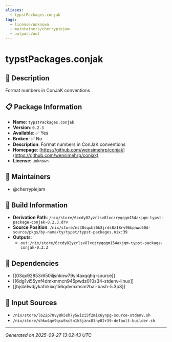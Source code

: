 ```yaml
---
aliases:
  - typstPackages.conjak
tags:
  - license/unknown
  - maintainers/cherrypiejam
  - outputs/out
---
```


# typstPackages.conjak

## 📝 Description

Format numbers in ConJaK conventions

## 📋 Package Information

- **Name**: `typstPackages.conjak`
- **Version**: `0.2.3`
- **Available**: ✅ Yes
- **Broken**: ✅ No
- **Description**: Format numbers in ConJaK conventions
- **Homepage**: [https://github.com/wensimehrp/conjak](https://github.com/wensimehrp/conjak)
- **License**: `unknown`
## 👥 Maintainers

- @cherrypiejam


## 🔧 Build Information

- **Derivation Path**: `/nix/store/6ccdy82yzrlsv8lxczryqqgm154akjqm-typst-package-conjak-0.2.3.drv`
- **Source Position**: `/nix/store/ns30sqxb36k8jrds8z18rv96bpnwc60d-source/pkgs/by-name/ty/typst/typst-packages.nix:39`
- **Outputs**:
  - `out`:  `/nix/store/6ccdy82yzrlsv8lxczryqqgm154akjqm-typst-package-conjak-0.2.3`

## 🔗 Dependencies

- [[03qx92853r650iljsnknw79yl4axqqhq-source]]
- [[6dg1vi55ynf4dmkmmcn945pwdz010s34-stdenv-linux]]
- [[bjsb6wdjykafnkixq156qdvmxhsm2bai-bash-5.3p3]]

## 📁 Input Sources

- `/nix/store/l622p70vy8k5sh7y5wizi5f2mic6ynpg-source-stdenv.sh`
- `/nix/store/shkw4qm9qcw5sc5n1k5jznc83ny02r39-default-builder.sh`

---
*Generated on 2025-09-27 13:02:43 UTC*

